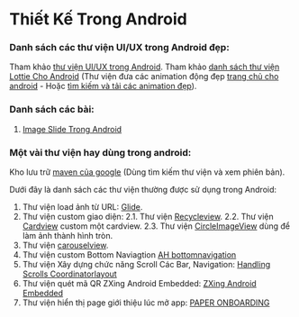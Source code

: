 # Thiết Kế Trong Android

### Danh sách các thư viện UI/UX trong Android đẹp:
Tham khảo [thư viện UI/UX trong Android](https://github.com/wasabeef/awesome-android-ui).
Tham khảo [danh sách thư viện Lottie Cho Android](https://github.com/airbnb/lottie-android) (Thư viện đưa các animation động đẹp [trang chủ cho android](http://airbnb.io/lottie/#/android) - Hoặc [tìm kiếm và tải các animation đẹp](https://lottiefiles.com/search?q=success&category=animations)).

### Danh sách các bài:
1. [Image Slide Trong Android](https://github.com/huyhuynh1905/StudyAndShare/tree/master/ThietKeTrongAndroid/ImageSlideTrongAndroid)

### Một vài thư viện hay dùng trong android:
Kho lưu trữ [maven của google](https://maven.google.com/web/index.html?) (Dùng tìm kiếm thư viện và xem phiên bản).

Dưới đây là danh sách các thư viện thường được sử dụng trong Android:
1. Thư viện load ảnh từ URL: [Glide](https://github.com/bumptech/glide).
2. Thư viện custom giao diện:
2.1. Thư viện [Recycleview](https://developer.android.com/jetpack/androidx/releases/recyclerview).
2.2. Thư viện [Cardview](https://developer.android.com/jetpack/androidx/releases/cardview) custom một cardview.
2.3. Thư viện [CircleImageView](https://github.com/hdodenhof/CircleImageView) dùng để làm ảnh thành hình tròn.
3. Thư viện [carouselview](https://github.com/sayyam/carouselview).
4. Thư viện custom Bottom Naviagtion [AH bottomnavigation](https://github.com/aurelhubert/ahbottomnavigation)
5. Thư viện Xây dựng chức năng Scroll Các Bar, Navigation: [Handling Scrolls Coordinatorlayout](https://guides.codepath.com/android/handling-scrolls-with-coordinatorlayout)
6. Thư viện quét mã QR ZXing Android Embedded: [ZXing Android Embedded](https://github.com/journeyapps/zxing-android-embedded)
7. Thư viện hiển thị page giới thiệu lúc mở app: [PAPER ONBOARDING](https://github.com/Ramotion/paper-onboarding-android)
